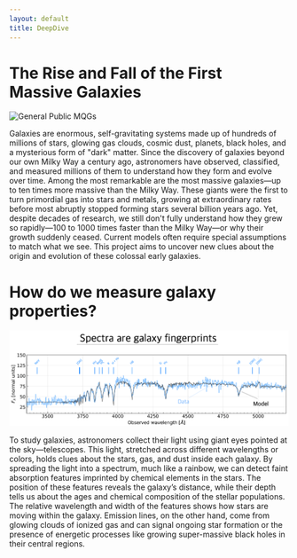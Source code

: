 ```yaml
---
layout: default
title: DeepDive
---
```


# The Rise and Fall of the First Massive Galaxies

<div class="science-section">

  <!-- Full-width image row -->
  <div class="full-width-image-wrapper">
    <img src="images/general_public_mqg.png" alt="General Public MQGs" class="full-width-image">
  </div>

  <!-- Regular row with text -->
  <div class="science-row">
    <p>Galaxies are enormous, self-gravitating systems made up of hundreds of millions of stars, glowing gas clouds, cosmic dust, planets, black holes, and a mysterious form of "dark" matter. Since the discovery of galaxies beyond our own Milky Way a century ago, astronomers have observed, classified, and measured millions of them to understand how they form and evolve over time. Among the most remarkable are the most massive galaxies—up to ten times more massive than the Milky Way. These giants were the first to turn primordial gas into stars and metals, growing at extraordinary rates before most abruptly stopped forming stars several billion years ago. Yet, despite decades of research, we still don't fully understand how they grew so rapidly—100 to 1000 times faster than the Milky Way—or why their growth suddenly ceased. Current models often require special assumptions to match what we see. This project aims to uncover new clues about the origin and evolution of these colossal early galaxies.</p>
  </div>
</div>


# How do we measure galaxy properties?

<div class="science-section">

  <!-- Full-width image row -->
  <div class="full-width-image-wrapper">
    <img src="images/general_public_spectrum.png" alt="General Public MQGs" class="full-width-image">
  </div>

  <!-- Regular row with text -->
  <div class="science-row">
    <p>To study galaxies, astronomers collect their light using giant eyes pointed at the sky—telescopes. This light, stretched across different wavelengths or colors, holds clues about the stars, gas, and dust inside each galaxy. By spreading the light into a spectrum, much like a rainbow, we can detect faint absorption features imprinted by chemical elements in the stars. The position of these features reveals the galaxy’s distance, while their depth tells us about the ages and chemical composition of the stellar populations. The relative wavelength and width of the features shows how stars are moving within the galaxy. Emission lines, on the other hand, come from glowing clouds of ionized gas and can signal ongoing star formation or the presence of energetic processes like growing super-massive black holes in their central regions.</p>  
  </div>
</div>

